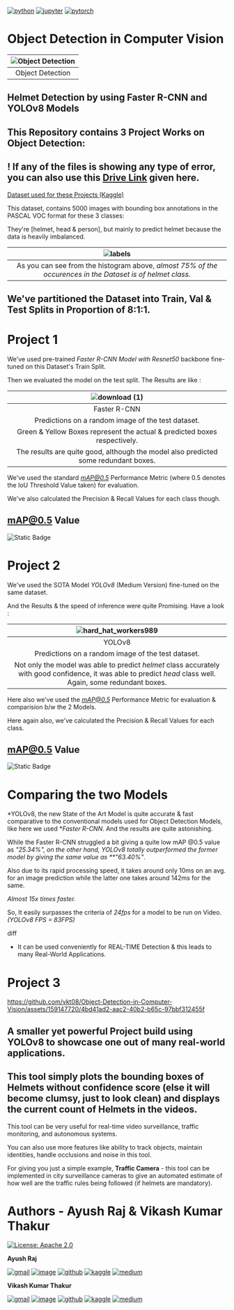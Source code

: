 [![python](https://img.shields.io/badge/Python-3.9-3776AB.svg?style=flat&logo=python&logoColor=white)](https://www.python.org) 
[![jupyter](https://img.shields.io/badge/Jupyter-Lab-F37626.svg?style=flat&logo=Jupyter)](https://jupyterlab.readthedocs.io/en/stable) 
[![pytorch](https://img.shields.io/badge/PyTorch-2.1.0-EE4C2C.svg?style=flat&logo=pytorch)](https://pytorch.org)

# Object Detection in Computer Vision

|![Object Detection](https://miro.medium.com/v2/resize:fit:828/format:webp/1*IrptRDRG8IL9o-55BKjbLA.png)|
|:--:|
|Object Detection|


## Helmet Detection by using Faster R-CNN and YOLOv8 Models

## This Repository contains 3 Project Works on Object Detection:

## ! If any of the files is showing any type of error, you can also use this [Drive Link](https://drive.google.com/drive/folders/1khnD0ajwQ_mWtFnGbqZjnMGGq2LSSsGC?usp=drive_link) given here.

[Dataset used for these Projects (Kaggle)](https://www.kaggle.com/datasets/andrewmvd/hard-hat-detection)

This dataset, contains 5000 images with bounding box annotations in the PASCAL VOC format for these 3 classes:

They're [helmet, head & person], but mainly to predict helmet because the data is heavily imbalanced.

|![labels](https://github.com/ayushraj2349/Object-Detection-in-Computer-Vision/assets/97942801/28fcb9be-bcc0-4277-abd7-bd5bd015837c)|
|:--:|
|As you can see from the histogram above, *almost 75% of the occurences in the Dataset is of helmet class.*|

## We've partitioned the Dataset into Train, Val & Test Splits in Proportion of 8:1:1.


# Project 1 
We've used pre-trained *Faster R-CNN Model with Resnet50* backbone fine-tuned on this Dataset's Train Split.

Then we evaluated the model on the test split. The Results are like : 

|![download (1)](https://github.com/ayushraj2349/Object-Detection-in-Computer-Vision/assets/97942801/179fa479-b8d6-4fd4-b874-15f63525e7e9)|
|:--:|
|Faster R-CNN|
|Predictions on a random image of the test dataset.|
|Green & Yellow Boxes represent the actual & predicted boxes respectively.|
|The results are quite good, although the model also predicted some redundant boxes.|

We've used the standard *mAP@0.5* Performance Metric (where 0.5 denotes the IoU Threshold Value taken) for evaluation.

We've also calculated the Precision & Recall Values for each class though.

## mAP@0.5 Value
![Static Badge](https://img.shields.io/badge/mAP__Faster_R--CNN-25.34%25-red)

# Project 2
We've used the SOTA Model *YOLOv8* (Medium Version) fine-tuned on the same dataset.

And the Results & the speed of inference were quite Promising. Have a look :  

|![hard_hat_workers989](https://github.com/ayushraj2349/Object-Detection-in-Computer-Vision/assets/97942801/3a03ad57-1a9e-4d82-8b05-7f78663a077b)|
|:--:|
|YOLOv8|
|Predictions on a random image of the test dataset.|
|Not only the model was able to predict *helmet* class accurately with good confidence, it was able to predict *head* class well. Again, some redundant boxes.|

Here also we've used the *mAP@0.5* Performance Metric for evaluation & comparision b/w the 2 Models.  

Here again also, we've calculated the Precision & Recall Values for each class.  

## mAP@0.5 Value
![Static Badge](https://img.shields.io/badge/mAP__YOLOv8-63.40%25-brightgreen)

# Comparing the two Models
*YOLOv8, the new State of the Art Model is quite accurate & fast comparative to the conventional models used for Object Detection Models, like here we used **Faster R-CNN*. And the results are quite astonishing. 

   
While the Faster R-CNN struggled a bit giving a quite low mAP @0.5 value as *"25.34%", on the other hand, YOLOv8 totally outperformed the former model by giving the same value as **"63.40%"*.  

Also due to its rapid processing speed, it takes around only 10ms on an avg. for an image prediction while the latter one takes around 142ms for the same. 

*Almost 15x times faster.*  

So, It easily surpasses the criteria of *24fps* for a model to be run on Video. *(YOLOv8 FPS = 83FPS)*

diff
- It can be used conveniently for REAL-TIME Detection & this leads to many Real-World Applications.


# Project 3




https://github.com/vkt08/Object-Detection-in-Computer-Vision/assets/159147720/4bd41ad2-aac2-40b2-b65c-97bbf312455f



## A smaller yet powerful Project build using YOLOv8 to showcase one out of many real-world applications.

## This tool simply plots the bounding boxes of Helmets without confidence score (else it will become clumsy, just to look clean) and displays the current count of Helmets in the videos.

This tool can be very useful for real-time video surveillance, traffic monitoring, and autonomous systems.

You can also use more features like ability to track objects, maintain identities, handle occlusions and noise in this tool.

For giving you just a simple example, **Traffic Camera** - this tool can be implemented in city surveillance cameras to give an automated estimate of how well are the traffic rules being followed (if helmets are mandatory).



# Authors - Ayush Raj & Vikash Kumar Thakur

[![License: Apache 2.0](https://img.shields.io/badge/License-Apache_2.0-blue.svg)](https://opensource.org/licenses/Apache-2.0)

**Ayush Raj**

[![gmail](https://img.shields.io/badge/Gmail-D14836?style=for-the-badge&logo=gmail&logoColor=white)](ayushraj2349@gmail.com)
[![image](https://img.shields.io/badge/LinkedIn-0077B5?style=for-the-badge&logo=linkedin&logoColor=white)](https://www.linkedin.com/in/ayush-r-bb88b8236/)
[![github](https://img.shields.io/badge/GitHub-100000?style=for-the-badge&logo=github&logoColor=white)](https://github.com/ayushraj2349)
[![kaggle](https://img.shields.io/badge/Kaggle-20BEFF?style=for-the-badge&logo=Kaggle&logoColor=white)](https://www.kaggle.com/ayushraj2349)
[![medium](https://img.shields.io/badge/Medium-12100E?style=for-the-badge&logo=medium&logoColor=white)](https://medium.com/@ayushraj2349)

**Vikash Kumar Thakur**

[![gmail](https://img.shields.io/badge/Gmail-D14836?style=for-the-badge&logo=gmail&logoColor=white)](vkthakur082002@gmail.com)
[![image](https://img.shields.io/badge/LinkedIn-0077B5?style=for-the-badge&logo=linkedin&logoColor=white)](https://www.linkedin.com/in/vkt08/)
[![github](https://img.shields.io/badge/GitHub-100000?style=for-the-badge&logo=github&logoColor=white)](https://github.com/vkt08)
[![kaggle](https://img.shields.io/badge/Kaggle-20BEFF?style=for-the-badge&logo=Kaggle&logoColor=white)](https://www.kaggle.com/vikashkumarthakur08)
[![medium](https://img.shields.io/badge/Medium-12100E?style=for-the-badge&logo=medium&logoColor=white)](https://medium.com/@vkt08)
